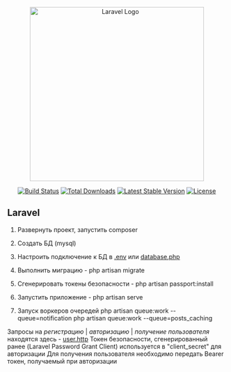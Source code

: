 <p align="center"><a href="https://laravel.com" target="_blank"><img src="https://raw.githubusercontent.com/laravel/art/master/logo-lockup/5%20SVG/2%20CMYK/1%20Full%20Color/laravel-logolockup-cmyk-red.svg" width="400" alt="Laravel Logo"></a></p>

<p align="center">
<a href="https://github.com/laravel/framework/actions"><img src="https://github.com/laravel/framework/workflows/tests/badge.svg" alt="Build Status"></a>
<a href="https://packagist.org/packages/laravel/framework"><img src="https://img.shields.io/packagist/dt/laravel/framework" alt="Total Downloads"></a>
<a href="https://packagist.org/packages/laravel/framework"><img src="https://img.shields.io/packagist/v/laravel/framework" alt="Latest Stable Version"></a>
<a href="https://packagist.org/packages/laravel/framework"><img src="https://img.shields.io/packagist/l/laravel/framework" alt="License"></a>
</p>

## Laravel

1. Развернуть проект, запустить composer
2. Создать БД (mysql)
3. Настроить подключение к БД в [.env](.env) или [database.php](config%2Fdatabase.php)
4. Выполнить миграцию - php artisan migrate
5. Сгенерировать токены безопасности - php artisan passport:install
6. Запустить приложение - php artisan serve

7. Запуск воркеров очередей
   php artisan queue:work --queue=notification
   php artisan queue:work --queue=posts_caching

Запросы на _регистрацию_ | _авторизацию_ | _получение пользователя_ находятся здесь - [user.http](dev%2Fjb_http_client%2Fuser.http)
Токен безопасности, сгенерированный ранее (Laravel Password Grant Client) используется в "client_secret" для авторизации
Для получения пользователя необходимо передать Bearer токен, получаемый при авторизации
